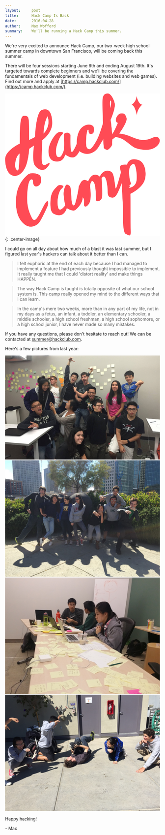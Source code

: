 ```yaml
---
layout:     post
title:      Hack Camp Is Back
date:       2016-04-28
author:     Max Wofford
summary:    We'll be running a Hack Camp this summer.
---
```


We're very excited to announce Hack Camp, our two-week high school summer camp
in downtown San Francisco, will be coming back this summer.

There will be four sessions starting June 6th and ending August 19th. It's
targeted towards complete beginners and we'll be covering the fundamentals of
web development (i.e. building websites and web games). Find out more and apply
at [https://camp.hackclub.com/](https://camp.hackclub.com/).

![Hack Camp][hackcamp logo]{: .center-image}

I could go on all day about how much of a blast it was last summer, but I
figured last year's hackers can talk about it better than I can.

> I felt euphoric at the end of each day because I had managed to implement a
> feature I had previously thought impossible to implement. It really taught me
> that I could 'distort reality' and make things HAPPEN.

> The way Hack Camp is taught is totally opposite of what our school system is.
> This camp really opened my mind to the different ways that I can learn.

>  In the camp's mere two weeks, more than in any part of my life, not in my
>  days as a fetus, an infant, a toddler, an elementary schooler, a middle
>  schooler, a high school freshman, a high school sophomore, or a high school
>  junior, I have never made so many mistakes.

If you have any questions, please don't hesitate to reach out! We can be
contacted at [summer@hackclub.com](mailto:summer@hackclub.com).

Here's a few pictures from last year:

![Group photo with Tom Preston-Werner][hackcamp group photo]
![Hack Camp Cohort 3][hackcamp]
![Brainstorming with post-its][hackcamp brainstorm]
![Energizers on the roof][hackcamp energizer]

[hackcamp group photo]: /assets/hackcamp_group_photo.jpg "Tom Preston-Werner showed up"
[hackcamp]: /assets/hackcamp.jpg "We look fantastic"
[hackcamp brainstorm]: /assets/hackcamp_brainstorming.jpg "Hack Camp brainstorming"
[hackcamp energizer]: /assets/hackcamp_energizer.jpg "Running energizers on the roof after lunch"

Happy hacking!

\- Max

[hackcamp logo]: /assets/hackcamp_logo.svg "Thanks for making the logo Jessica!"
